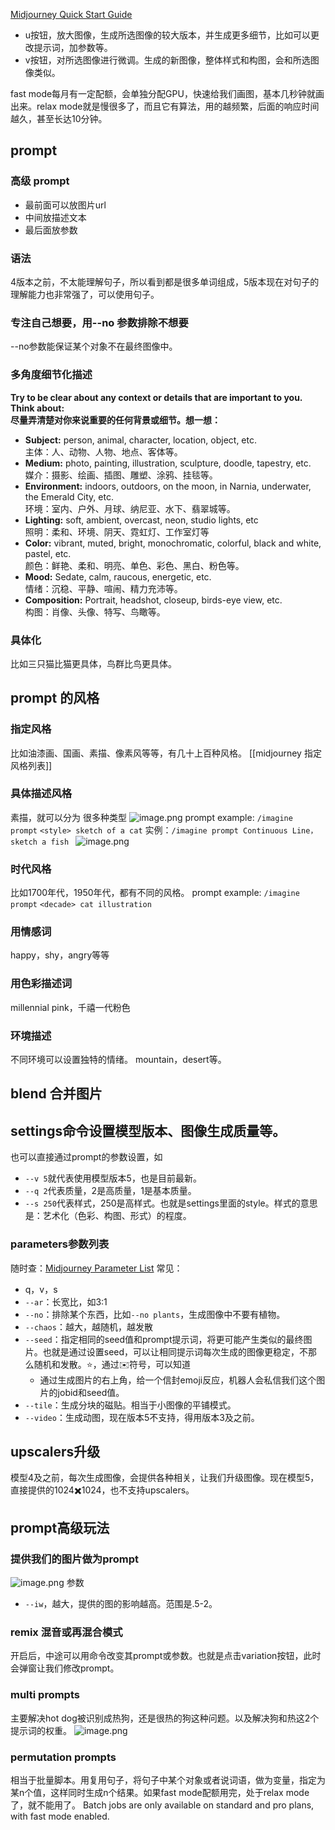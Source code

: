 [Midjourney Quick Start Guide](https://docs.midjourney.com/docs/quick-start)

- u按钮，放大图像，生成所选图像的较大版本，并生成更多细节，比如可以更改提示词，加参数等。
- v按钮，对所选图像进行微调。生成的新图像，整体样式和构图，会和所选图像类似。

fast mode每月有一定配额，会单独分配GPU，快速给我们画图，基本几秒钟就画出来。relax mode就是慢很多了，而且它有算法，用的越频繁，后面的响应时间越久，甚至长达10分钟。

## prompt

### 高级 prompt
- 最前面可以放图片url
- 中间放描述文本
- 最后面放参数

### 语法
4版本之前，不太能理解句子，所以看到都是很多单词组成，5版本现在对句子的理解能力也非常强了，可以使用句子。

### 专注自己想要，用--no 参数排除不想要
--no参数能保证某个对象不在最终图像中。


### 多角度细节化描述
**Try to be clear about any context or details that are important to you. Think about:  
尽量弄清楚对你来说重要的任何背景或细节。想一想：**


-   **Subject:** person, animal, character, location, object, etc.  
    主体：人、动物、人物、地点、客体等。
-   **Medium:** photo, painting, illustration, sculpture, doodle, tapestry, etc.  
    媒介：摄影、绘画、插图、雕塑、涂鸦、挂毯等。
-   **Environment:** indoors, outdoors, on the moon, in Narnia, underwater, the Emerald City, etc.  
    环境：室内、户外、月球、纳尼亚、水下、翡翠城等。
-   **Lighting:** soft, ambient, overcast, neon, studio lights, etc  
    照明：柔和、环境、阴天、霓虹灯、工作室灯等
-   **Color:** vibrant, muted, bright, monochromatic, colorful, black and white, pastel, etc.  
    颜色：鲜艳、柔和、明亮、单色、彩色、黑白、粉色等。
-   **Mood:** Sedate, calm, raucous, energetic, etc.  
    情绪：沉稳、平静、喧闹、精力充沛等。
-   **Composition:** Portrait, headshot, closeup, birds-eye view, etc.  
    构图：肖像、头像、特写、鸟瞰等。

### 具体化
比如三只猫比猫更具体，鸟群比鸟更具体。

## prompt 的风格

### 指定风格
比如油漆画、国画、素描、像素风等等，有几十上百种风格。
[[midjourney 指定风格列表]]

### 具体描述风格
素描，就可以分为 很多种类型
![image.png](https://img.oldwinter.top/202304051443096.png)
prompt example: `/imagine prompt` `<style> sketch of a cat`
实例：`/imagine prompt Continuous Line，sketch a fish `
![image.png](https://img.oldwinter.top/202304051449377.png)


### 时代风格
比如1700年代，1950年代，都有不同的风格。
prompt example: `/imagine prompt` `<decade> cat illustration`

### 用情感词

happy，shy，angry等等

### 用色彩描述词
millennial pink，千禧一代粉色

### 环境描述
不同环境可以设置独特的情绪。
mountain，desert等。

## blend 合并图片

## settings命令设置模型版本、图像生成质量等。
也可以直接通过prompt的参数设置，如 
- `--v 5`就代表使用模型版本5，也是目前最新。
- `--q 2`代表质量，2是高质量，1是基本质量。
- `--s 250`代表样式，250是高样式。也就是settings里面的style。样式的意思是：艺术化（色彩、构图、形式）的程度。
### parameters参数列表

随时查：[Midjourney Parameter List](https://docs.midjourney.com/docs/parameter-list)
常见：
- q，v，s
- `--ar`：长宽比，如3:1 
- `--no`：排除某个东西，比如`--no plants`，生成图像中不要有植物。
- `--chaos`：越大，越随机，越发散
- `--seed`：指定相同的seed值和prompt提示词，将更可能产生类似的最终图片。也就是通过设置seed，可以让相同提示词每次生成的图像更稳定，不那么随机和发散。⭐️，通过✉️符号，可以知道
	- 通过生成图片的右上角，给一个信封emoji反应，机器人会私信我们这个图片的jobid和seed值。
- `--tile`：生成分块的磁贴。相当于小图像的平铺模式。
- `--video`：生成动图，现在版本5不支持，得用版本3及之前。



## upscalers升级
模型4及之前，每次生成图像，会提供各种相关，让我们升级图像。现在模型5，直接提供的1024✖️1024，也不支持upscalers。

## prompt高级玩法
### 提供我们的图片做为prompt
![image.png](https://img.oldwinter.top/202304071658749.png)
参数
- `--iw`，越大，提供的图的影响越高。范围是.5-2。
### remix 混音或再混合模式
开启后，中途可以用命令改变其prompt或参数。也就是点击variation按钮，此时会弹窗让我们修改prompt。

### multi prompts
主要解决hot dog被识别成热狗，还是很热的狗这种问题。以及解决狗和热这2个提示词的权重。
![image.png](https://img.oldwinter.top/202304071708557.png)

### permutation prompts
相当于批量脚本。用复用句子，将句子中某个对象或者说词语，做为变量，指定为某n个值，这样同时生成n个结果。如果fast mode配额用完，处于relax mode了，就不能用了。
Batch jobs are only available on standard and pro plans, with fast mode enabled.